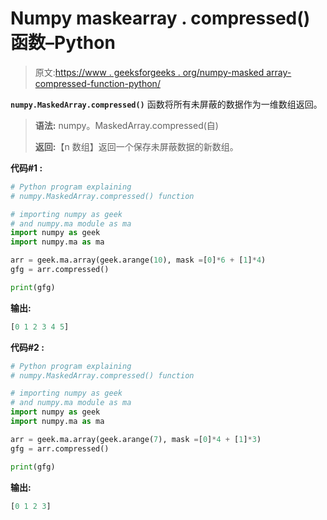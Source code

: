 # Numpy maskearray . compressed()函数–Python

> 原文:[https://www . geeksforgeeks . org/numpy-masked array-compressed-function-python/](https://www.geeksforgeeks.org/numpy-maskedarray-compressed-function-python/)

**`numpy.MaskedArray.compressed()`** 函数将所有未屏蔽的数据作为一维数组返回。

> **语法:** numpy。MaskedArray.compressed(自)
> 
> **返回:**【n 数组】返回一个保存未屏蔽数据的新数组。

**代码#1 :**

```py
# Python program explaining
# numpy.MaskedArray.compressed() function

# importing numpy as geek  
# and numpy.ma module as ma 
import numpy as geek 
import numpy.ma as ma

arr = geek.ma.array(geek.arange(10), mask =[0]*6 + [1]*4)
gfg = arr.compressed()

print(gfg)
```

**输出:**

```py
[0 1 2 3 4 5]

```

**代码#2 :**

```py
# Python program explaining
# numpy.MaskedArray.compressed() function

# importing numpy as geek  
# and numpy.ma module as ma 
import numpy as geek 
import numpy.ma as ma

arr = geek.ma.array(geek.arange(7), mask =[0]*4 + [1]*3)
gfg = arr.compressed()

print(gfg)
```

**输出:**

```py
[0 1 2 3]

```